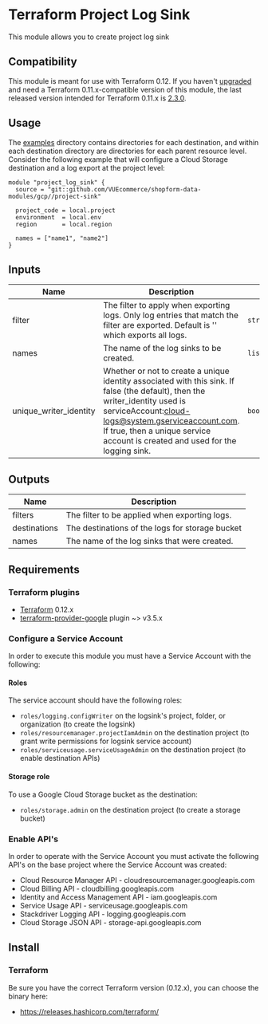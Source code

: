 # Terraform Project Log Sink

This module allows you to create project log sink

## Compatibility

This module is meant for use with Terraform 0.12. If you haven't [upgraded](https://www.terraform.io/upgrade-guides/0-12.html) and need a Terraform 0.11.x-compatible version of this module, the last released version intended for Terraform 0.11.x is [2.3.0](https://registry.terraform.io/modules/terraform-google-modules/log-export/google/2.3.0).

## Usage

The [examples](./examples) directory contains directories for each destination, and within each destination directory are directories for each parent resource level. Consider the following
example that will configure a Cloud Storage destination and a log export at the project level:

```hcl
module "project_log_sink" {
  source = "git::github.com/VUEcommerce/shopform-data-modules/gcp//project-sink"

  project_code = local.project
  environment  = local.env
  region       = local.region
  
  names = ["name1", "name2"]
}
```

<!-- BEGINNING OF PRE-COMMIT-TERRAFORM DOCS HOOK -->
## Inputs

| Name | Description | Type | Default | Required |
|------|-------------|------|---------|:--------:|
| filter | The filter to apply when exporting logs. Only log entries that match the filter are exported. Default is '' which exports all logs. | `string` | `""` | no |
| names                    | The name of the log sinks to be created. | `list(string)` | n/a | yes |
| unique\_writer\_identity | Whether or not to create a unique identity associated with this sink. If false (the default), then the writer\_identity used is serviceAccount:cloud-logs@system.gserviceaccount.com. If true, then a unique service account is created and used for the logging sink. | `bool` | `false` | no |

## Outputs

| Name | Description |
|------|-------------|
| filters | The filter to be applied when exporting logs. |
| destinations | The destinations of the logs for storage bucket |
| names        | The name of the log sinks that were created. |

<!-- END OF PRE-COMMIT-TERRAFORM DOCS HOOK -->

## Requirements
### Terraform plugins
- [Terraform](https://www.terraform.io/downloads.html) 0.12.x
- [terraform-provider-google](https://github.com/terraform-providers/terraform-provider-google) plugin ~> v3.5.x

### Configure a Service Account
In order to execute this module you must have a Service Account with the following:

#### Roles
The service account should have the following roles:
- `roles/logging.configWriter` on the logsink's project, folder, or organization (to create the logsink)
- `roles/resourcemanager.projectIamAdmin` on the destination project (to grant write permissions for logsink service account)
- `roles/serviceusage.serviceUsageAdmin` on the destination project (to enable destination APIs)

#### Storage role
To use a Google Cloud Storage bucket as the destination:
- `roles/storage.admin` on the destination project (to create a storage bucket)



### Enable API's
In order to operate with the Service Account you must activate the following API's on the base project where the Service Account was created:

- Cloud Resource Manager API - cloudresourcemanager.googleapis.com
- Cloud Billing API - cloudbilling.googleapis.com
- Identity and Access Management API - iam.googleapis.com
- Service Usage API - serviceusage.googleapis.com
- Stackdriver Logging API - logging.googleapis.com
- Cloud Storage JSON API - storage-api.googleapis.com

## Install

### Terraform
Be sure you have the correct Terraform version (0.12.x), you can choose the binary here:

- https://releases.hashicorp.com/terraform/